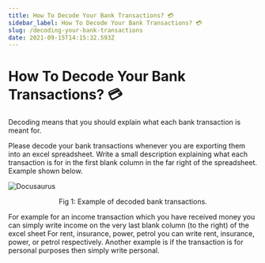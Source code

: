 ```yaml
---
title: How To Decode Your Bank Transactions? 💳
sidebar_label: How To Decode Your Bank Transactions? 💳
slug: /decoding-your-bank-transactions
date: 2021-09-15T14:15:32.593Z
---
```

# How To Decode Your Bank Transactions? 💳

Decoding means that you should explain what each bank transaction is meant for.

Please decode your bank transactions whenever you are exporting them into an excel spreadsheet.
Write a small description explaining what each transaction is for in the first blank column in the far right of the spreadsheet. Example shown below.

![Docusaurus](/img/decode.png)

<p align = "center">
Fig 1: Example of decoded bank transactions.
</p>

For example for an income transaction which you have received money you can simply write income on the very last blank column (to the right) of the excel sheet
For rent, insurance, power, petrol you can write rent, insurance, power, or petrol respectively.
Another example is if the transaction is for personal purposes then simply write personal.